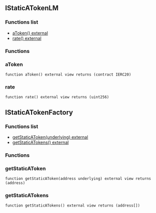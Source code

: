
## IStaticATokenLM

### Functions list
- [aToken() external](#atoken)
- [rate() external](#rate)

### Functions
### aToken

```solidity
function aToken() external view returns (contract IERC20)
```

### rate

```solidity
function rate() external view returns (uint256)
```

## IStaticATokenFactory

### Functions list
- [getStaticAToken(underlying) external](#getstaticatoken)
- [getStaticATokens() external](#getstaticatokens)

### Functions
### getStaticAToken

```solidity
function getStaticAToken(address underlying) external view returns (address)
```

### getStaticATokens

```solidity
function getStaticATokens() external view returns (address[])
```

